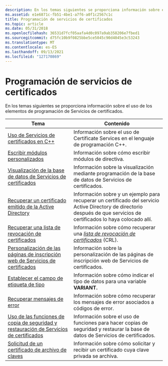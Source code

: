 ```yaml
---
description: En los temas siguientes se proporciona información sobre el uso de los elementos de programación de Servicios de certificados.
ms.assetid: e1e6871c-fb51-4be1-a7f6-a0f1c2567c1c
title: Programación de servicios de certificados
ms.topic: article
ms.date: 05/31/2018
ms.openlocfilehash: 36531d7fcf05aafa4d0c097a9ab358206e7fbed1
ms.sourcegitcommit: d75fc10b9f0825bbe5ce5045c90d4045e3c53243
ms.translationtype: MT
ms.contentlocale: es-ES
ms.lasthandoff: 09/13/2021
ms.locfileid: "127170869"
---
```

# <a name="programming-certificate-services"></a>Programación de servicios de certificados

En los temas siguientes se proporciona información sobre el uso de los elementos de programación de Servicios de certificados.



| Tema                                                                                                                                     | Contenido                                                                                                                                                                              |
|-------------------------------------------------------------------------------------------------------------------------------------------|--------------------------------------------------------------------------------------------------------------------------------------------------------------------------------------|
| [Uso de Servicios de certificados en C++](using-certificate-services-in-c-.md)<br/>                                                      | Información sobre el uso de Certificate Services en el lenguaje de programación C++.<br/>                                                                                             |
| [Escribir módulos personalizados](writing-custom-modules.md)<br/>                                                                           | Información sobre cómo escribir módulos de directiva.<br/>                                                                                                                                 |
| [Visualización de la base de datos de Servicios de certificados](viewing-the-certificate-services-database.md)<br/>                                     | Información sobre la visualización mediante programación de la base de datos de Servicios de certificados.<br/>                                                                                             |
| [Recuperar un certificado emitido de la Active Directory](retrieving-an-issued-certificate-from-the-active-directory.md)<br/>   | Información sobre y un ejemplo para recuperar un certificado del servicio Active Directory de directorio después de que servicios de certificados lo haya colocado allí.<br/>            |
| [Recuperar una lista de revocación de certificados](retrieving-a-certificate-revocation-list.md)<br/>                                       | Información sobre cómo recuperar una [*lista de revocación de certificados*](../secgloss/c-gly.md) (CRL).<br/> |
| [Personalización de las páginas de inscripción web de Servicios de certificados](customizing-the-certificate-services-web-enrollment-pages.md)<br/>     | Información sobre la personalización de las páginas de inscripción web de Servicios de certificados.<br/>                                                                                         |
| [Establecer el campo de etiqueta de tipo](setting-the-type-tag-field.md)<br/>                                                                   | Información sobre cómo indicar el tipo de datos para una variable **VARIANT.**<br/>                                                                                               |
| [Recuperar mensajes de error](retrieving-error-messages.md)<br/>                                                                     | Información sobre cómo recuperar los mensajes de error asociados a códigos de error.<br/>                                                                                         |
| [Uso de las funciones de copia de seguridad y restauración de Servicios de certificados](using-the-certificate-services-backup-and-restore-functions.md)<br/> | Información sobre el uso de funciones para hacer copias de seguridad y restaurar la base de datos de Servicios de certificados.<br/>                                                                               |
| [Solicitud de un certificado de archivo de claves](requesting-a-key-archival-certificate.md)<br/>                                             | Información sobre cómo solicitar y recibir un certificado cuya clave privada se archiva.<br/>                                                                                   |



 

 

 

